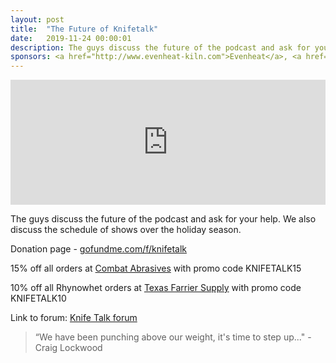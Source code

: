 ```yaml
---
layout: post
title:  "The Future of Knifetalk"
date:   2019-11-24 00:00:01
description: The guys discuss the future of the podcast and ask for your help. We also discuss the schedule of shows over the holiday season.. 
sponsors: <a href="http://www.evenheat-kiln.com">Evenheat</a>, <a href="http://www.combatabrasives.com">Combat Abrasives</a>, <a href="https://www.indasa-abrasives.com">IndasaUSA</a>, and <a href="http://www.texasfarriersupply.com">Texas Farrier Supply</a>.
---
```

                
<iframe height="200px" width="100%" frameborder="no" scrolling="no" seamless src="https://player.simplecast.com/a232c9fd-e2b3-43d6-982c-7e9dcabd8754?dark=false"></iframe>

The guys discuss the future of the podcast and ask for your help. We also discuss the schedule of shows over the holiday season.       

            
  


Donation page - <a href="https://www.gofundme.com/f/knifetalk">gofundme.com/f/knifetalk</a>











  
15% off all orders at  <a href="http://www.combatabrasives.com">Combat Abrasives</a> with promo code KNIFETALK15

10% off all Rhynowhet orders at  <a href="http://www.texasfarriersupply.com">Texas Farrier Supply</a> with promo code KNIFETALK10
 

   
  

Link to forum: <a href="http://forum.knifetalk.net">Knife Talk forum</a>




 


<blockquote class="largeQuote">“We have been punching above our weight, it's time to step up..." - Craig Lockwood</blockquote>




